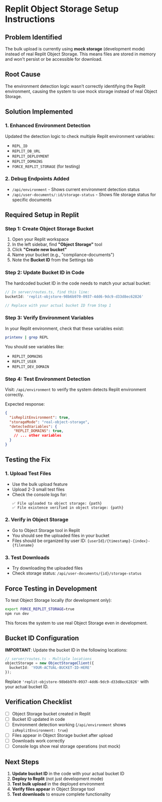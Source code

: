 # Replit Object Storage Setup Instructions

## Problem Identified

The bulk upload is currently using **mock storage** (development mode) instead of real Replit Object Storage. This means files are stored in memory and won't persist or be accessible for download.

## Root Cause

The environment detection logic wasn't correctly identifying the Replit environment, causing the system to use mock storage instead of real Object Storage.

## Solution Implemented

### 1. Enhanced Environment Detection
Updated the detection logic to check multiple Replit environment variables:
- `REPL_ID`
- `REPLIT_DB_URL` 
- `REPLIT_DEPLOYMENT`
- `REPLIT_DOMAINS`
- `FORCE_REPLIT_STORAGE` (for testing)

### 2. Debug Endpoints Added
- `/api/environment` - Shows current environment detection status
- `/api/user-documents/:id/storage-status` - Shows file storage status for specific documents

## Required Setup in Replit

### Step 1: Create Object Storage Bucket
1. Open your Replit workspace
2. In the left sidebar, find **"Object Storage"** tool
3. Click **"Create new bucket"**
4. Name your bucket (e.g., "compliance-documents")
5. Note the **Bucket ID** from the Settings tab

### Step 2: Update Bucket ID in Code
The hardcoded bucket ID in the code needs to match your actual bucket:

```typescript
// In server/routes.ts, find this line:
bucketId: 'replit-objstore-98b6b970-0937-4dd6-9dc9-d33d8ec62826'

// Replace with your actual bucket ID from Step 1
```

### Step 3: Verify Environment Variables
In your Replit environment, check that these variables exist:
```bash
printenv | grep REPL
```

You should see variables like:
- `REPLIT_DOMAINS`
- `REPLIT_USER`
- `REPLIT_DEV_DOMAIN`

### Step 4: Test Environment Detection
Visit: `/api/environment` to verify the system detects Replit environment correctly.

Expected response:
```json
{
  "isReplitEnvironment": true,
  "storageMode": "real-object-storage",
  "detectedVariables": {
    "REPLIT_DOMAINS": true,
    // ... other variables
  }
}
```

## Testing the Fix

### 1. Upload Test Files
- Use the bulk upload feature
- Upload 2-3 small test files
- Check the console logs for:
  ```
  ✅ File uploaded to object storage: {path}
  ✅ File existence verified in object storage: {path}
  ```

### 2. Verify in Object Storage
- Go to Object Storage tool in Replit
- You should see the uploaded files in your bucket
- Files should be organized by user ID: `{userId}/{timestamp}-{index}-{filename}`

### 3. Test Downloads
- Try downloading the uploaded files
- Check storage status: `/api/user-documents/{id}/storage-status`

## Force Testing in Development

To test Object Storage locally (for development only):
```bash
export FORCE_REPLIT_STORAGE=true
npm run dev
```

This forces the system to use real Object Storage even in development.

## Bucket ID Configuration

**IMPORTANT**: Update the bucket ID in the following locations:

```typescript
// server/routes.ts - Multiple locations
objectStorage = new ObjectStorageClient({
  bucketId: 'YOUR-ACTUAL-BUCKET-ID-HERE'
});
```

Replace `'replit-objstore-98b6b970-0937-4dd6-9dc9-d33d8ec62826'` with your actual bucket ID.

## Verification Checklist

- [ ] Object Storage bucket created in Replit
- [ ] Bucket ID updated in code  
- [ ] Environment detection working (`/api/environment` shows `isReplitEnvironment: true`)
- [ ] Files appear in Object Storage bucket after upload
- [ ] Downloads work correctly
- [ ] Console logs show real storage operations (not mock)

## Next Steps

1. **Update bucket ID** in the code with your actual bucket ID
2. **Deploy to Replit** (not just development mode)
3. **Test bulk upload** in the deployed environment
4. **Verify files appear** in Object Storage tool
5. **Test downloads** to ensure complete functionality 